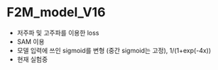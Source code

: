 # F2M_model_V16
* 저주파 및 고주파를 이용한 loss
* SAM 이용
* 모델 입력에 쓰인 sigmoid를 변형 (중간 sigmoid는 고정), 1/(1+exp(-4x))
* 현재 실험중

